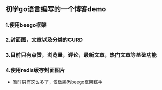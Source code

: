 ## 初学go语言编写的一个博客demo
### 1.使用beego框架
### 2.封面图，文章以及分类的CURD 
### 3.目前只有点赞，浏览量，评论，最新文章，热门文章等基础功能
### 4.使用redis缓存封面图片
*   暂时只有这么多了，仅做熟悉beego框架练手
